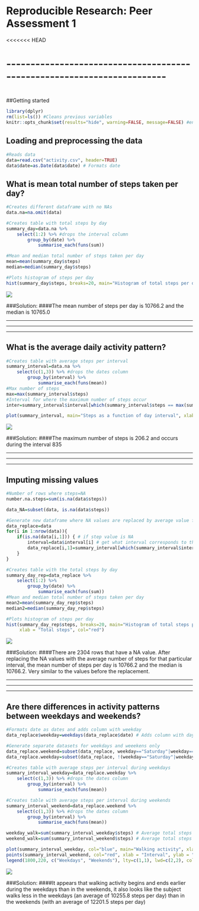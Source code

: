 # Reproducible Research: Peer Assessment 1

<<<<<<< HEAD
# -----------------------------------------------------------------------
# 
##Getting started

```r
library(dplyr)
rm(list=ls()) #Cleans previous variables
knitr::opts_chunk$set(results="hide", warning=FALSE, message=FALSE) #environment variables
```

## Loading and preprocessing the data

```r
#Reads data
data=read.csv("activity.csv", header=TRUE)
data$date=as.Date(data$date) # Formats date
```

## What is mean total number of steps taken per day?

```r
#Creates different dataframe with no NAs
data.na=na.omit(data)

#Creates table with total steps by day
summary_day=data.na %>%
    select(1:2) %>% #drops the interval column
        group_by(date) %>%
            summarise_each(funs(sum))

#Mean and median total number of steps taken per day
mean=mean(summary_day$steps)
median=median(summary_day$steps)

#Plots histogram of steps per day
hist(summary_day$steps, breaks=20, main="Histogram of total steps per day", xlab = "Total steps", col="green")
```

![](PA1_template_files/figure-html/Question_1-1.png) 

###Solution:
####The mean number of steps per day is 10766.2 and the median is 10765.0

------------------------------------------------------
------------------------------------------------------
------------------------------------------------------

## What is the average daily activity pattern?

```r
#Creates table with average steps per interval
summary_interval=data.na %>%
    select(c(1,3)) %>% #drops the dates column
        group_by(interval) %>%
            summarise_each(funs(mean))
#Max number of steps
max=max(summary_interval$steps)
#Interval for where the maximum number of steps occur
inter=summary_interval$interval[which(summary_interval$steps == max(summary_interval$steps))]

plot(summary_interval, main="Steps as a function of day interval", xlab = "Interval", ylab = "Steps", type="l",lwd=2)
```

![](PA1_template_files/figure-html/Question_2-1.png) 

###Solution:
####The maximum number of steps is 206.2 and occurs during the interval 835

------------------------------------------------------
------------------------------------------------------
------------------------------------------------------

## Imputing missing values

```r
#Number of rows where steps=NA
number.na.steps=sum(is.na(data$steps))

data_NA=subset(data, is.na(data$steps))

#Generate new dataframe where NA values are replaced by average value for the corresponding interval
data_replace=data
for(i in 1:nrow(data)){
    if(is.na(data[i,1])) { # if step value is NA
        interval=data$interval[i] # get what interval corresponds to that NA value
        data_replace[i,1]=summary_interval[which(summary_interval$interval == interval),2]
    }
}

#Creates table with the total steps by day
summary_day_rep=data_replace %>%
    select(1:2) %>%
        group_by(date) %>%
            summarise_each(funs(sum))
#Mean and median total number of steps taken per day
mean2=mean(summary_day_rep$steps)
median2=median(summary_day_rep$steps)

#Plots histogram of steps per day
hist(summary_day_rep$steps, breaks=20, main="Histogram of total steps per day after NA replacement",
     xlab = "Total steps", col="red")
```

![](PA1_template_files/figure-html/Question_3-1.png) 

###Solution:
####There are 2304 rows that have a NA value. After replacing the NA values with the average number of steps for that particular interval, the mean number of steps per day is 10766.2 and the median is 10766.2. Very similar to the values before the replacement.

------------------------------------------------------
------------------------------------------------------
------------------------------------------------------


## Are there differences in activity patterns between weekdays and weekends?

```r
#Formats date as dates and adds column with weekday
data_replace$weekday=weekdays(data_replace$date) # Adds column with day

#Generate separate datasets for weekdays and weeekens only
data_replace.weekend=subset(data_replace, weekday=="Saturday"|weekday=="Sunday")
data_replace.weekday=subset(data_replace, !(weekday=="Saturday"|weekday=="Sunday"))

#Creates table with average steps per interval during weekdays
summary_interval_weekday=data_replace.weekday %>%
    select(c(1,3)) %>% #drops the dates column
        group_by(interval) %>%
            summarise_each(funs(mean))

#Creates table with average steps per interval during weekends
summary_interval_weekend=data_replace.weekend %>%
    select(c(1,3)) %>% #drops the dates column
        group_by(interval) %>%
            summarise_each(funs(mean))

weekday_walk=sum(summary_interval_weekday$steps) # Average total steps per day during weekdays
weekend_walk=sum(summary_interval_weekend$steps) # Average total steps per day during weekends

plot(summary_interval_weekday, col="blue", main="Walking activity", xlab = "Interval", ylab = "Steps", type="l",lwd=2)
points(summary_interval_weekend, col="red", xlab = "Interval", ylab = "Steps", type="l",lwd=2)
legend(1800,220, c("Weekdays", "Weekends"), lty=c(1,1), lwd=c(2,2), col=c("blue","red"))
```

![](PA1_template_files/figure-html/Question_4-1.png) 

###Solution:
####It appears that walking activity begins and ends earlier during the weekdays than in the weekends, it also looks like the subject walks less in the weekdays (an average of 10255.8 steps per day) than in the weekends (with an average of 12201.5 steps per day)
